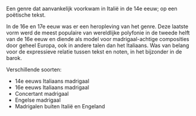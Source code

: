 Een genre dat aanvankelijk voorkwam in Italië in de 14e eeuw; op een poëtische tekst.

In de 16e en 17e eeuw was er een heropleving van het genre. Deze laatste vorm werd de meest populaire van wereldlijke polyfonie in de tweede helft van de 16e eeuw en diende als model voor madrigaal-achtige composities door geheel Europa, ook in andere talen dan het Italiaans.
Was van belang voor de expressieve relatie tussen tekst en noten, in het bijzonder in de barok.

Verschillende soorten:
- 14e eeuws Italiaans madrigaal
- 16e eeuws Italiaans madrigaal
- Concertant madrigaal
- Engelse madrigaal
- Madrigalen buiten Italië en Engeland
